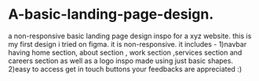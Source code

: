 # A-basic-landing-page-design.
a non-responsive basic landing page design inspo for a xyz website.
this is my first design i tried on figma. it is non-responsive. 
it includes - 1)navbar having home section, about section , work section ,services section and careers section as well as a logo inspo made using just basic shapes.
              2)easy to access get in touch buttons
your feedbacks are appreciated :)
